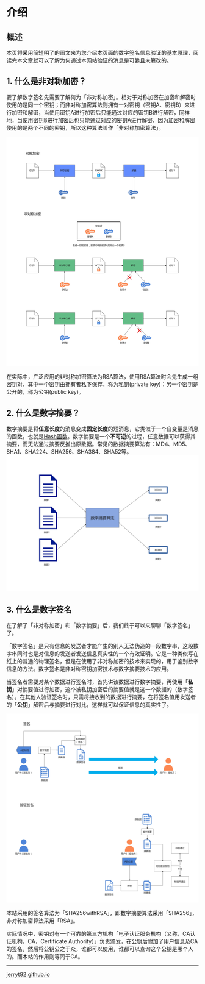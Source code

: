 # 介绍

## 概述

本页将采用简短明了的图文来为您介绍本页面的数字签名信息验证的基本原理，阅读完本文章就可以了解为何通过本网站验证的消息是可靠且未篡改的。

## 1. 什么是非对称加密？

要了解数字签名先需要了解何为「非对称加密」。相对于对称加密在加密和解密时使用的是同一个密钥；而非对称加密算法则拥有一对密钥（密钥A、密钥B）来进行加密和解密，当使用密钥A进行加密后只能通过对应的密钥B进行解密，同样地，当使用密钥B进行加密后也只能通过对应的密钥A进行解密，因为加密和解密使用的是两个不同的密钥，所以这种算法叫作「非对称加密算法」。

![对称加密与非对称加密](assets/对称加密与非对称加密.jpg)

在实际中，广泛应用的非对称加密算法为RSA算法，使用RSA算法时会先生成一组密钥对，其中一个密钥由拥有者私下保存，称为私钥(private key)；另一个密钥是公开的，称为公钥(public key)。

## 2. 什么是数字摘要？

数字摘要是将**任意长度**的消息变成**固定长度**的短消息，它类似于一个自变量是消息的函数，也就是[Hash函数](https://baike.baidu.com/item/Hash函数/10555888?fromModule=lemma_inlink)。数字摘要是一个**不可逆**的过程，任意数据可以获得其摘要，而无法通过摘要反推出原数据。常见的数据摘要算法有：MD4、MD5、SHA1、SHA224、SHA256、SHA384、SHA52等。![数字摘要算法](assets/数字摘要算法.jpg)

## 3. 什么是数字签名

在了解了「非对称加密」和「数字摘要」后，我们终于可以来聊聊「数字签名」了。

「数字签名」是只有信息的发送者才能产生的别人无法伪造的一段数字串，这段数字串同时也是对信息的发送者发送信息真实性的一个有效证明。它是一种类似写在纸上的普通的物理签名，但是在使用了非对称加密的技术来实现的，用于鉴别数字信息的方法。数字签名是非对称密钥加密技术与数字摘要技术的应用。

当签名者需要对某个数据进行签名时，首先讲该数据进行数字摘要，再使用「**私钥**」对摘要值进行加密，这个被私钥加密后的摘要值就是这一个数据的（数字签名）。在其他人验证签名时，只需将接收到的数据进行摘要，在将签名值用发送者的「**公钥**」解密后与摘要进行对比，这样就可以保证信息的真实性了。

![签名与验签](assets/签名与验签.jpg)

本站采用的签名算法为「SHA256withRSA」，即数字摘要算法采用「SHA256」，非对称加密算法采用「RSA」。

实际情况中，密钥对有一个可靠的第三方机构「电子认证服务机构（又称，CA认证机构，CA，Certificate Authority）」负责颁发，在公钥后附加了用户信息及CA的签名，然后将公钥公之于众，谁都可以使用，谁都可以查询这个公钥是哪个人的。而本站的作用则等同于CA。



<hr />

[jerryt92.github.io](https://jerryt92.github.io)
